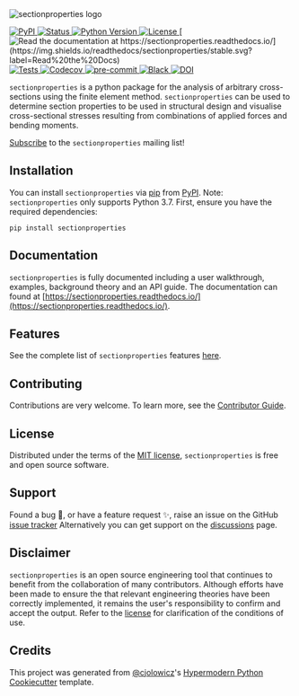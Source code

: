 <picture>
  <source media="(prefers-color-scheme: dark)" srcset="docs/_static/logo-dark-mode.png">
  <source media="(prefers-color-scheme: light)" srcset="docs/_static/logo-light-mode.png">
  <img alt="sectionproperties logo" src="docs/_static/logo-light-mode.png">
</picture>

[
![PyPI](https://img.shields.io/pypi/v/sectionproperties.svg)
][pypi_]
[
![Status](https://img.shields.io/pypi/status/sectionproperties.svg)
][status]
[
![Python Version](https://img.shields.io/pypi/pyversions/sectionproperties)
][python version]
[
![License](https://img.shields.io/pypi/l/sectionproperties)
][license]
[
![Read the documentation at https://sectionproperties.readthedocs.io/](https://img.shields.io/readthedocs/sectionproperties/stable.svg?label=Read%20the%20Docs)
][read the docs]
[
![Tests](https://github.com/robbievanleeuwen/section-properties/actions/workflows/tests.yml/badge.svg?branch=master)
][tests]
[
![Codecov](https://codecov.io/gh/robbievanleeuwen/section-properties/branch/master/graph/badge.svg)
][codecov]
[
![pre-commit](https://img.shields.io/badge/pre--commit-enabled-brightgreen?logo=pre-commit&logoColor=white)
][pre-commit]
[
![Black](https://img.shields.io/badge/code%20style-black-000000.svg)
][black]
[
![DOI](https://joss.theoj.org/papers/10.21105/joss.06105/status.svg)
][joss]

[pypi_]: https://pypi.org/project/sectionproperties/
[status]: https://pypi.org/project/sectionproperties/
[python version]: https://pypi.org/project/sectionproperties
[read the docs]: https://sectionproperties.readthedocs.io/
[tests]: https://github.com/robbievanleeuwen/section-properties/actions?workflow=Tests
[codecov]: https://app.codecov.io/gh/robbievanleeuwen/section-properties
[pre-commit]: https://github.com/pre-commit/pre-commit
[black]: https://github.com/psf/black
[joss]: https://doi.org/10.21105/joss.06105

`sectionproperties` is a python package for the analysis of arbitrary cross-sections
using the finite element method. `sectionproperties` can be used to determine
section properties to be used in structural design and visualise cross-sectional
stresses resulting from combinations of applied forces and bending moments.

[Subscribe](http://eepurl.com/dMMUeg) to the `sectionproperties` mailing list!

## Installation

You can install `sectionproperties` via [pip] from [PyPI]. Note: `sectionproperties` only supports Python 3.7. First, ensure you have the required dependencies:

```shell
pip install sectionproperties
```

## Documentation

`sectionproperties` is fully documented including a user walkthrough, examples,
background theory and an API guide. The documentation can found at
[https://sectionproperties.readthedocs.io/](https://sectionproperties.readthedocs.io/).

## Features

See the complete list of `sectionproperties` features
[here](https://sectionproperties.readthedocs.io/en/stable/user_guide.html).

## Contributing

Contributions are very welcome. To learn more, see the [Contributor Guide].

## License

Distributed under the terms of the [MIT license][license], `sectionproperties` is free
and open source software.

## Support

Found a bug 🐛, or have a feature request ✨, raise an issue on the
GitHub [issue tracker](https://github.com/robbievanleeuwen/section-properties/issues)
Alternatively you can get support on the
[discussions](https://github.com/robbievanleeuwen/section-properties/discussions) page.

## Disclaimer

`sectionproperties` is an open source engineering tool that continues to benefit from
the collaboration of many contributors. Although efforts have been made to ensure the
that relevant engineering theories have been correctly implemented, it remains the
user's responsibility to confirm and accept the output. Refer to the
[license](LICENSE.md) for clarification of the conditions of use.

## Credits

This project was generated from [@cjolowicz]'s [Hypermodern Python Cookiecutter]
template.

[@cjolowicz]: https://github.com/cjolowicz
[pypi]: https://pypi.org/
[hypermodern python cookiecutter]: https://github.com/cjolowicz/cookiecutter-hypermodern-python
[pip]: https://pip.pypa.io/
[license]: https://github.com/robbievanleeuwen/section-properties/blob/master/LICENSE
[contributor guide]: https://github.com/robbievanleeuwen/section-properties/blob/master/CONTRIBUTING.md